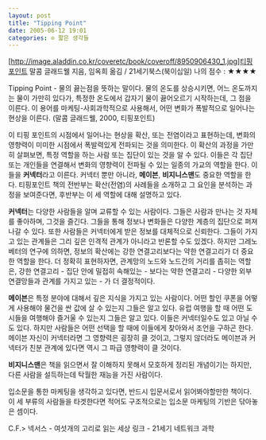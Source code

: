```yaml
---
layout: post
title: "Tipping Point"
date: 2005-06-12 19:01
categories: ⊙ 짧은 생각들
---
```


[[http://image.aladdin.co.kr/coveretc/book/coveroff/8950906430_1.jpg]티핑 포인트](http://www.aladdin.co.kr/shop/wproduct.aspx?ISBN=8950906430&partner=egloos)
말콤 글래드웰 지음, 임옥희 옮김 / 21세기북스(북이십일)
나의 점수 : ★★★★

Tipping Point - 물의 끓는점을 뜻하는 말이다.
물의 온도를 상승시키면, 어느 온도까지는 물이 가만히 있다가, 특정한 온도에서 갑자기 물이 끓어오르기 시작하는데, 그 점을 이른다. 이 용어를 마케팅-사회과학적으로 사용해서, 어떤 변화가 폭발적으로 일어나는 현상을 이른다. (말콤 글래드웰, 2000, 티핑포인트)

이 티핑 포인트의 시점에서 일어나는 현상을 확산, 또는 전염이라고 표현하는데, 변화의 영향력이 미미한 시점에서 폭발력있게 전파되는 것을 의미한다. 이 확산의 과정을 가만히 살펴보면, 특정 역할을 하는 사람 또는 집단이 있는 것을 알 수 있다. 이들은 각 집단 또는 개인들을 연결해서 변화의 영향력이 전파될 수 있는 일종의 가교의 역할을 한다. 이들을 **커넥터**라고 이른다. 커넥터 뿐만 아니라, **메이븐**, **비지니스맨**도 중요한 역할을 한다. 티핑포인트 책의 전반부는 확산(전염)의 사례들을 소개하고 그 요인을 분석하는 과정을 보여준다면, 후반부는 이 세 역할에 대해 설명하고 있다.

**커넥터**는 다양한 사람들을 알며 교류할 수 있는 사람이다. 그들은 사람과 만나는 것 자체를 좋아하며, 그것을 즐긴다. 그들을 통해 정보나 변화들은 다양한 계층의 집단으로 퍼져나갈 수 있다. 또한 사람들은 커넥터에게 받은 정보를 대체적으로 신뢰한다. 그들이 가지고 있는 관계들은 그리 깊은 인격적 관계가 아니라고 반론할 수도 있겠다. 하지만 그레노베터의 연구에 의하면, 정보의 확산에는 강한 연결고리보다는 약한 연결고리가 더 중요한 역할을 한다. 더 정확히 표현하자면, 관계망의 노드와 노드간의 거리를 좁히는 역할은, 강한 연결고리 - 집단 안에 밀접히 속해있는 - 보다는 약한 연결고리 - 다양한 외부 연결망들과 관계를 가지고 있는 - 가 더 결정적이다.

**메이븐**은 특정 분야에 대해서 깊은 지식을 가지고 있는 사람이다. 어떤 할인 쿠폰을 어떻게 사용해야 물건을 싼 값에 살 수 있는지 그들은 알고 있다. 유럽 여행을 할 때 어떤 도시들을 여행해야 즐거울 수 있는지 그들은 알고 있다. 이들은 커넥터일수도 있고 아닐 수도 있다. 하지만 사람들은 어떤 선택을 할 때에 이들에게 찾아와서 조언을 구하곤 한다. 메이븐 자신이 커넥터라면 그 영향력은 굉장히 클 것이고, 그렇지 않더라도 메이븐과 커넥터가 친분 관계에 있다면 역시 그 파급 영향력이 클 것이다.

**비지니스맨**은 책을 읽으면서 잘 이해하지 못해서 모호하게 정리된 개념이기는 하지만, 다른 사람을 설득하는데 탁월한 재능을 가진 사람이다. 

입소문을 통한 마케팅을 생각하고 있다면, 반드시 입문서로서 읽어봐야할만한 책이다.
이 세 부류의 사람들을 타겟한다면 적어도 구조적으로는 입소문 마케팅의 기반은 닦아놓은 셈이다.

C.F.> 
넥서스 - 여섯개의 고리로 읽는 세상
링크 - 21세기 네트워크 과학
       
